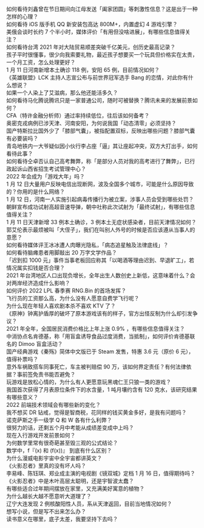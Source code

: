 如何看待刘鑫曾在节日期间向江母发送「阖家团圆」等刺激性信息？这是出于一种怎样的心理？  
如何看待 iOS 版手机 QQ 新安装包高达 800M+，内置虚幻 4 游戏引擎？  
美俄会谈时长约 7 个半小时，媒体评价「有用但没啥进展」，有哪些信息值得关注？  
如何看待台湾 2021 年对大陆贸易顺差突破千亿美元，创历史最高记录？  
孩子平时很懂事，很少向我索要礼物，最近孩子想要买一个玩具但价格实在太贵，一个月工资，怎么处理更好？  
1 月 11 日河南新增本土确诊 118 例，安阳 65 例，目前情况如何？  
《英雄联盟》LCK 主持人志宣公布与前世界冠军选手 Bang 的恋情，对此你有什么想说？  
如果一个人染上了艾滋病，那么他还能活多久？  
如何看待马化腾说腾讯只是一家普通公司，随时可被替换？腾讯未来的发展前景如何？  
CFA（特许金融分析师）通过率持续低位，往后该如何备考？  
奥密克戎病例已涉天津、河南安阳，为何说我国「动态清零」必须坚持？  
国产特斯拉比国外少了「膝部气囊」，被指配置双标，反映出哪些问题？膝部气囊有必要装吗？  
青岛地铁内一大爷疑似因小伙行李占座「逼」其让座起冲突，双方大打出手，如何看待此事？  
如何看待仝卓否认自己高考舞弊，称「是部分人员对我的高考进行了舞弊」，已行政起诉山西省招生考试管理中心？  
2022 年会成为「游戏大年」吗？  
1 月 12 日大量用户反映电信出现断网，波及全国多个城市，可能是什么原因导致的？你用的是什么网络？  
1 月 12 日，河南一人实施引起病毒传播行为被立案，涉事人员会受到哪些处罚？  
朝鲜宣布成功试射高超音速导弹，朝中社称此次试射为「最终试射」，有哪些信息值得关注？  
1 月 11 日天津新增 33 例本土确诊，3 例本土无症状感染者，目前天津情况如何？  
郭艾伦表示最烦被叫「大侄子」，我们在叫别人外号的时候是否应该遵从当事人的意愿？  
如何看待媒体评王冰冰遭人肉曝光隐私，「病态追星触及法律底线」？  
如何看待脑瘫患者用脚敲出 20 万字文学作品？  
「迟到扣 1000 元」事件当事老板回应称其「以喝酒等理由迟到、早退旷工」，若情况属实扣钱是否合理？  
2021 年台湾地区人口出现负增长，全年出生人数创史上新低，这意味着什么？会对两岸经济造成什么影响？  
如何评价 2022 LPL 春季赛 RNG.Bin 的首场发挥？  
飞行员的工资那么高，为什么没有人愿意自费学飞行呢？  
为什么现在年轻人喜欢剧本杀不喜欢 KTV 了？  
《原神》钟离护盾厚的破坏了原本游戏该有的样子，官方出怪反制为什么却引发争议？  
2021 年全年，全国居民消费价格比上年上涨 0.9% ，有哪些信息值得关注？  
中消协点名肯德基，称「用盲盒诱导食品过度消费，当抵制」，如何评价肯德基联名的 Dimoo 盲盒活动？  
国产经典游戏《秦殇》简体中文版已于 Steam 发售，特惠 3.6 元（原价 6 元），值得补票吗？  
意外车祸致搭车同事死亡，车主被判赔偿 90 万，该如何界定责任？有何法律依据？事前签免责书能否避免？  
玩游戏是放松心情的，为什么有人更愿意玩黑魂仁王只狼一类的游戏？  
我国首次获得了月表原位条件下的水含量，1 吨月壤约含有 120 克水，该研究结果有哪些意义？  
2022 前端技术领域会有哪些新的变化？  
我不想买 DR 钻戒，觉得是智商税，花同样的钱买黄金多好，是我有问题吗？  
诺克萨斯之手一级学 Q 和 W 各有什么利弊？  
很努力的话，还剩五个月中考能从成绩差变成中上吗？  
现在入行游戏开发前景如何？  
为何数学里常有很奇葩甚至毁三观的公式结论？  
数学中，f『(x) 和 (f(x))』 到底有什么区别？  
为什么漫威电影宇宙中全宇宙都讲英文？  
《火影忍者》里真的没有坏人吗？  
李易峰、陈钰琪、郑业成主演的电视剧《镜双城》定档 1 月 16 日，值得期待吗？  
《火影忍者》中是木叶高层太聪明，还是宇智波太蠢？  
有哪些适合过年期间摆放在家里，又充满美好寓意的植物？  
为什么越长大越不愿意听大道理了？  
辽宁大连发现 2 例核酸阳性人员，系从天津返回，目前当地情况如何？  
想写小说，但是写不出来怎么办？  
读书意义在哪里，底子太差，我要坚持下去吗？  

